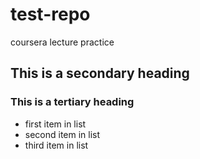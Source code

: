 # test-repo
coursera lecture practice
## This is a secondary heading
### This is a tertiary heading
* first item in list
* second item in list
* third item in list
